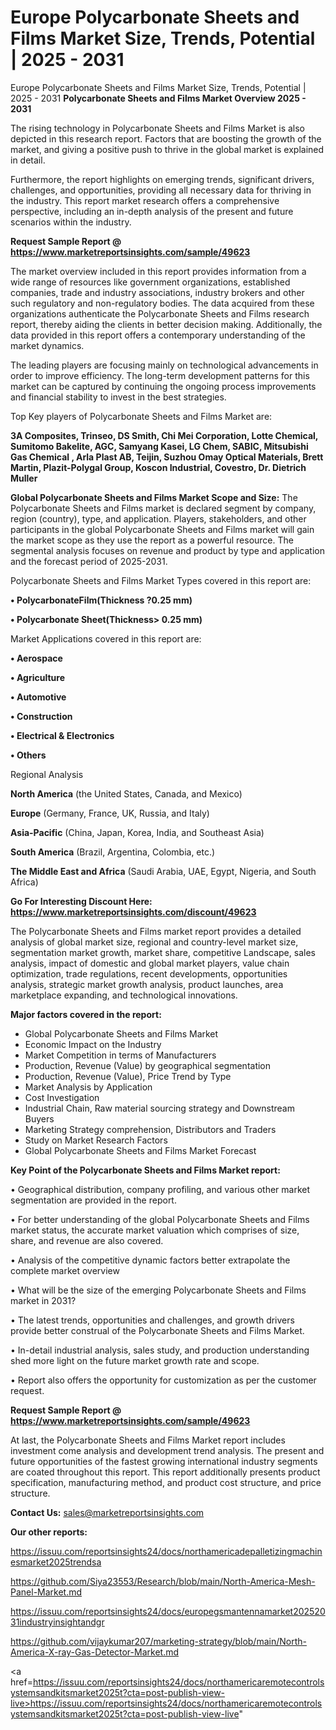 # Europe Polycarbonate Sheets and Films Market Size, Trends, Potential | 2025 - 2031
 Europe Polycarbonate Sheets and Films Market Size, Trends, Potential | 2025 - 2031
<Strong> Polycarbonate Sheets and Films Market Overview 2025 - 2031</strong>

The rising technology in Polycarbonate Sheets and Films Market is also depicted in this research report. Factors that are boosting the growth of the market, and giving a positive push to thrive in the global market is explained in detail.

Furthermore, the report highlights on emerging trends, significant drivers, challenges, and opportunities, providing all necessary data for thriving in the industry. This report market research offers a comprehensive perspective, including an in-depth analysis of the present and future scenarios within the industry.

<strong>Request Sample Report @ <a href=https://www.marketreportsinsights.com/sample/49623>https://www.marketreportsinsights.com/sample/49623</a></strong>

The market overview included in this report provides information from a wide range of resources like government organizations, established companies, trade and industry associations, industry brokers and other such regulatory and non-regulatory bodies. The data acquired from these organizations authenticate the Polycarbonate Sheets and Films research report, thereby aiding the clients in better decision making. Additionally, the data provided in this report offers a contemporary understanding of the market dynamics.

The leading players are focusing mainly on technological advancements in order to improve efficiency. The long-term development patterns for this market can be captured by continuing the ongoing process improvements and financial stability to invest in the best strategies.

Top Key players of Polycarbonate Sheets and Films Market are:

<strong>3A Composites, Trinseo, DS Smith, Chi Mei Corporation, Lotte Chemical, Sumitomo Bakelite, AGC, Samyang Kasei, LG Chem, SABIC, Mitsubishi Gas Chemical , Arla Plast AB, Teijin, Suzhou Omay Optical Materials, Brett Martin, Plazit-Polygal Group, Koscon Industrial, Covestro, Dr. Dietrich Muller</strong>

<strong><b>Global Polycarbonate Sheets and Films Market Scope and Size:</b></strong>
The Polycarbonate Sheets and Films market is declared segment by company, region (country), type, and application. Players, stakeholders, and other participants in the global Polycarbonate Sheets and Films market will gain the market scope as they use the report as a powerful resource. The segmental analysis focuses on revenue and product by type and application and the forecast period of 2025-2031.

Polycarbonate Sheets and Films Market Types covered in this report are:

<strong>•  PolycarbonateFilm(Thickness ?0.25 mm)

•  Polycarbonate Sheet(Thickness> 0.25 mm)</strong>

Market Applications covered in this report are:

<strong>•  Aerospace

•  Agriculture

•  Automotive

•  Construction

•  Electrical & Electronics

•  Others</strong> 

Regional Analysis

<strong>North America</strong> (the United States, Canada, and Mexico)

<strong>Europe</strong> (Germany, France, UK, Russia, and Italy)

<strong>Asia-Pacific</strong> (China, Japan, Korea, India, and Southeast Asia)

<strong>South America</strong> (Brazil, Argentina, Colombia, etc.)

<strong>The Middle East and Africa</strong> (Saudi Arabia, UAE, Egypt, Nigeria, and South Africa)

<strong>Go For Interesting Discount Here: <a href=https://www.marketreportsinsights.com/discount/49623>https://www.marketreportsinsights.com/discount/49623</a></strong>

The Polycarbonate Sheets and Films market report provides a detailed analysis of global market size, regional and country-level market size, segmentation market growth, market share, competitive Landscape, sales analysis, impact of domestic and global market players, value chain optimization, trade regulations, recent developments, opportunities analysis, strategic market growth analysis, product launches, area marketplace expanding, and technological innovations.

<strong><b>Major factors covered in the report:</b></strong>
<ul>
  <li>Global Polycarbonate Sheets and Films Market </li>
  <li>Economic Impact on the Industry</li>
  <li>Market Competition in terms of Manufacturers</li>
  <li>Production, Revenue (Value) by geographical segmentation</li>
  <li>Production, Revenue (Value), Price Trend by Type</li>
  <li>Market Analysis by Application</li>
  <li>Cost Investigation</li>
  <li>Industrial Chain, Raw material sourcing strategy and Downstream Buyers</li>
  <li>Marketing Strategy comprehension, Distributors and Traders</li>
  <li>Study on Market Research Factors</li>
  <li>Global Polycarbonate Sheets and Films Market Forecast</li>
</ul>

<strong><b>Key Point of the Polycarbonate Sheets and Films Market report:</b></strong>

• Geographical distribution, company profiling, and various other market segmentation are provided in the report.

• For better understanding of the global Polycarbonate Sheets and Films market status, the accurate market valuation which comprises of size, share, and revenue are also covered.

• Analysis of the competitive dynamic factors better extrapolate the complete market overview

• What will be the size of the emerging Polycarbonate Sheets and Films market in 2031?

• The latest trends, opportunities and challenges, and growth drivers provide better construal of the Polycarbonate Sheets and Films Market.

• In-detail industrial analysis, sales study, and production understanding shed more light on the future market growth rate and scope.

• Report also offers the opportunity for customization as per the customer request.

<strong>Request Sample Report @ <a href=https://www.marketreportsinsights.com/sample/49623>https://www.marketreportsinsights.com/sample/49623</a></strong>

At last, the Polycarbonate Sheets and Films Market report includes investment come analysis and development trend analysis. The present and future opportunities of the fastest growing international industry segments are coated throughout this report. This report additionally presents product specification, manufacturing method, and product cost structure, and price structure.

<strong>Contact Us:</strong>
sales@marketreportsinsights.com

<strong>Our other reports:</strong>

<a href=https://issuu.com/reportsinsights24/docs/northamericadepalletizingmachinesmarket2025trendsa>https://issuu.com/reportsinsights24/docs/northamericadepalletizingmachinesmarket2025trendsa</a>

<a href=https://github.com/Siya23553/Research/blob/main/North-America-Mesh-Panel-Market.md>https://github.com/Siya23553/Research/blob/main/North-America-Mesh-Panel-Market.md</a>

<a href=https://issuu.com/reportsinsights24/docs/europegsmantennamarket20252031industryinsightandgr>https://issuu.com/reportsinsights24/docs/europegsmantennamarket20252031industryinsightandgr</a>

<a href=https://github.com/vijaykumar207/marketing-strategy/blob/main/North-America-X-ray-Gas-Detector-Market.md>https://github.com/vijaykumar207/marketing-strategy/blob/main/North-America-X-ray-Gas-Detector-Market.md</a>

<a href=https://issuu.com/reportsinsights24/docs/northamericaremotecontrolsystemsandkitsmarket2025t?cta=post-publish-view-live>https://issuu.com/reportsinsights24/docs/northamericaremotecontrolsystemsandkitsmarket2025t?cta=post-publish-view-live</a>"
